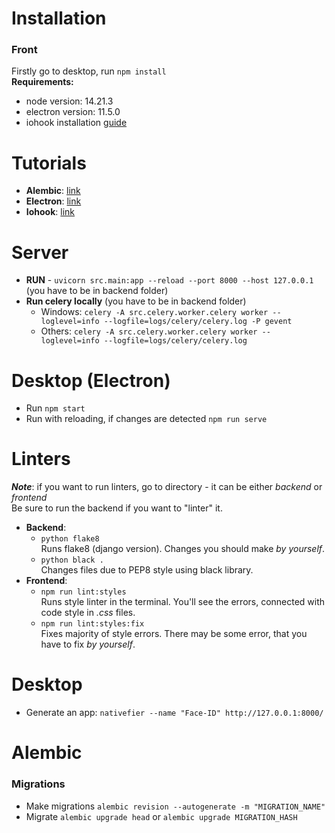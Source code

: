 # Installation
### Front
Firstly go to desktop, run `npm install`  
**Requirements:**
- node version: 14.21.3  
- electron version: 11.5.0
- iohook installation [guide](https://www.youtube.com/watch?v=6o9xybTYlLU&t=261s&ab_channel=SciTechEnthusiasts)


# Tutorials
- **Alembic**: [link](https://www.youtube.com/watch?v=eXj1gdDLKho&ab_channel=FastAPIChannel)
- **Electron**: [link](https://www.youtube.com/watch?v=ML743nrkMHw&ab_channel=TraversyMedia)
- **Iohook**: [link](https://www.youtube.com/watch?v=6o9xybTYlLU&t=261s&ab_channel=SciTechEnthusiasts)


# Server
- **RUN** - `uvicorn src.main:app --reload --port 8000 --host 127.0.0.1` (you have to be in backend folder)
- **Run celery locally** (you have to be in backend folder)  
  - Windows: `celery -A src.celery.worker.celery worker --loglevel=info --logfile=logs/celery/celery.log -P gevent` 
  - Others: `celery -A src.celery.worker.celery worker --loglevel=info --logfile=logs/celery/celery.log`


# Desktop (Electron)

- Run `npm start`
- Run with reloading, if changes are detected `npm run serve`


# Linters

***Note***: if you want to run linters, go to directory - it can be either *backend* or *frontend*  
Be sure to run the backend if you want to "linter" it.  
- **Backend**: 
  - `python flake8`  
  Runs flake8 (django version). Changes you should make *by yourself*.
  - `python black .`  
  Changes files due to PEP8 style using black library.   
- **Frontend**:
  - `npm run lint:styles`  
  Runs style linter in the terminal. You'll see the errors, connected with code style in *.css* files.
  - `npm run lint:styles:fix`  
    Fixes majority of style errors. There may be some error, that you have to fix *by yourself*.


# Desktop
- Generate an app: `nativefier --name "Face-ID" http://127.0.0.1:8000/`


# Alembic 

### Migrations
- Make migrations `alembic revision --autogenerate -m "MIGRATION_NAME"`
- Migrate `alembic upgrade head` or `alembic upgrade MIGRATION_HASH`

